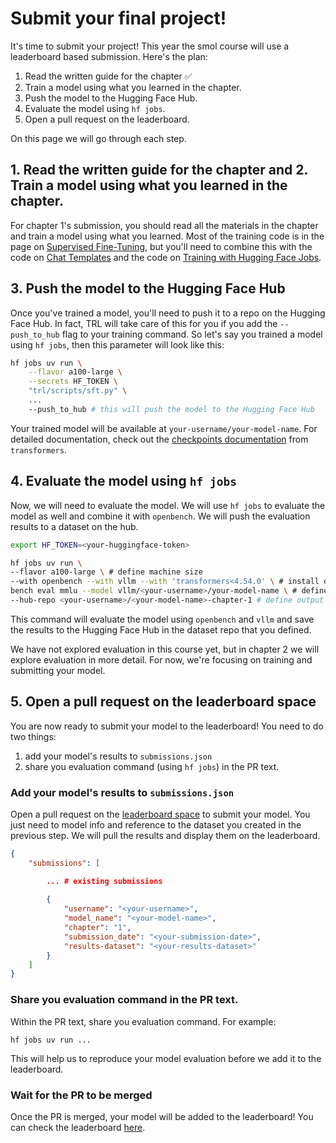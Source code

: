 # Submit your final project!

It's time to submit your project! This year the smol course will use a leaderboard based submission. Here's the plan:

1. Read the written guide for the chapter ✅
2. Train a model using what you learned in the chapter.
3. Push the model to the Hugging Face Hub.
4. Evaluate the model using `hf jobs`.
5. Open a pull request on the leaderboard.

On this page we will go through each step.

## 1. Read the written guide for the chapter and 2. Train a model using what you learned in the chapter.

For chapter 1's submission, you should read all the materials in the chapter and train a model using what you learned. Most of the training code is in the page on [Supervised Fine-Tuning](./3), but you'll need to combine this with the code on [Chat Templates](./2) and the code on [Training with Hugging Face Jobs](./5).

## 3. Push the model to the Hugging Face Hub

Once you've trained a model, you'll need to push it to a repo on the Hugging Face Hub. In fact, TRL will take care of this for you if you add the `--push_to_hub` flag to your training command. So let's say you trained a model using `hf jobs`, then this parameter will look like this:

```bash
hf jobs uv run \
    --flavor a100-large \
    --secrets HF_TOKEN \
    "trl/scripts/sft.py" \
    ...
    --push_to_hub # this will push the model to the Hugging Face Hub
```

Your trained model will be available at `your-username/your-model-name`. For detailed documentation, check out the [checkpoints documentation](https://huggingface.co/docs/transformers/trainer#checkpoints) from `transformers`.

## 4. Evaluate the model using `hf jobs`

Now, we will need to evaluate the model. We will use `hf jobs` to evaluate the model as well and combine it with `openbench`. We will push the evaluation results to a dataset on the hub. 

```sh
export HF_TOKEN=<your-huggingface-token>

hf jobs uv run \
--flavor a100-large \ # define machine size
--with openbench --with vllm --with 'transformers<4.54.0' \ # install dependencies
bench eval mmlu --model vllm/<your-username>/your-model-name \ # define model repo
--hub-repo <your-username>/<your-model-name>-chapter-1 # define output dataset
```

This command will evaluate the model using `openbench` and `vllm` and save the results to the Hugging Face Hub in the dataset repo that you defined.

<Tip>

We have not explored evaluation in this course yet, but in chapter 2 we will explore evaluation in more detail. For now, we're focusing on training and submitting your model.

</Tip>

## 5. Open a pull request on the leaderboard space

You are now ready to submit your model to the leaderboard!  You need to do two things:

1. add your model's results to `submissions.json`
2. share you evaluation command (using `hf jobs`) in the PR text.

### Add your model's results to `submissions.json`

Open a pull request on the [leaderboard space](https://huggingface.co/spaces/smol-course/leaderboard/edit/main/submissions.json) to submit your model. You just need to model info and reference to the dataset you created in the previous step. We will pull the results and display them on the leaderboard.

```json
{
    "submissions": [

        ... # existing submissions
        
        {
            "username": "<your-username>",
            "model_name": "<your-model-name>",
            "chapter": "1",
            "submission_date": "<your-submission-date>",
            "results-dataset": "<your-results-dataset>"
        }
    ]
}
```

### Share you evaluation command in the PR text.

Within the PR text, share you evaluation command. For example:

```
hf jobs uv run ...
```

This will help us to reproduce your model evaluation before we add it to the leaderboard.

### Wait for the PR to be merged

Once the PR is merged, your model will be added to the leaderboard! You can check the leaderboard [here](https://huggingface.co/spaces/smol-course/leaderboard).